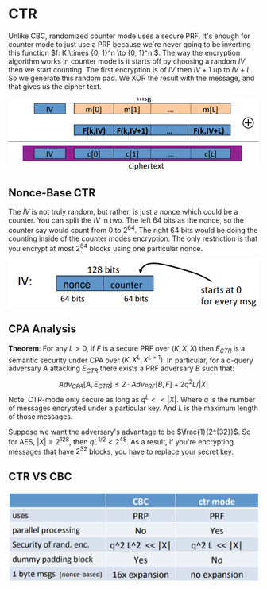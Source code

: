 # CTR

Unlike CBC, randomized counter mode uses a secure PRF. It's enough for counter mode to just use a PRF because we're never going to be inverting this function $f: K \times \{0, 1\}^n \to \{0, 1\}^n $. The way the encryption algorithm works in counter mode is it starts off by choosing a random $IV$, then we start counting. The first encryption is of $IV$ then $IV+1$ up to $IV + L$. So we generate this random pad. We XOR the result with the message, and that gives us the cipher text.

![1652018924103](../../img/1652018924103.png)

## Nonce-Base CTR

The $IV$ is not truly random, but rather, is just a nonce which could be a counter. You can split the $IV$ in two. The left 64 bits as the nonce, so the counter say would count from 0 to $2^{64}$. The right 64 bits would be doing the counting inside of the counter modes encryption. The only restriction is that you encrypt at most $2^{64}$ blocks using one particular nonce.

![1652019387866](../../img/1652019387866.png)

## CPA Analysis

**Theorem**: For any $L \gt 0$, if $F$ is a secure PRF over $(K, X, X)$ then $E_{CTR}$ is a semantic security under CPA over $(K, X^L, X^{L+1})$. In particular, for a q-query adversary $A$ attacking $E_{CTR}$ there exists a PRF adversary $B$ such that:
$$
Adv_{CPA}[A, E_{CTR}] \leq 2 \cdot Adv_{PRF}[B, F] + 2q^2L/|X|
$$
Note: CTR-mode only secure as long as $q^L << |X|$. Where $q$ is the number of messages encrypted under a particular key. And $L$ is the maximum length of those messages.

Suppose we want the adversary's advantage to be $\frac{1}{2^{32}}$. So for AES, $|X| = 2^{128}$, then $qL^{1/2} \lt 2^{48}$. As a result, if you're encrypting messages that have $2^{32}$ blocks, you have to replace your secret key.

## CTR VS CBC

![1652019944435](../../img/1652019944435.png)